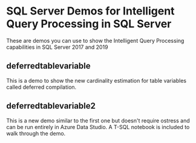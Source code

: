 # SQL Server Demos for Intelligent Query Processing in SQL Server

These are demos you can use to show the Intelligent Query Processing capabilities in SQL Server 2017 and 2019

## deferredtablevariable

This is a demo to show the new cardinality estimation for table variables called deferred compilation.

## deferredtablevariable2

This is a new demo similar to the first one but doesn't require ostress and can be run entirely in Azure Data Studio. A T-SQL notebook is included to walk through the demo.